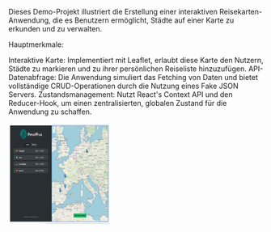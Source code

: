 Dieses Demo-Projekt illustriert die Erstellung einer interaktiven Reisekarten-Anwendung, die es Benutzern ermöglicht, Städte auf einer Karte zu erkunden und zu verwalten.

Hauptmerkmale:

Interaktive Karte: Implementiert mit Leaflet, erlaubt diese Karte den Nutzern, Städte zu markieren und zu ihrer persönlichen Reiseliste hinzuzufügen.
API-Datenabfrage: Die Anwendung simuliert das Fetching von Daten und bietet vollständige CRUD-Operationen durch die Nutzung eines Fake JSON Servers.
Zustandsmanagement: Nutzt React's Context API und den Reducer-Hook, um einen zentralisierten, globalen Zustand für die Anwendung zu schaffen.

<img src="images/ReadMEFoto.png" alt="Bild des Projekts" width="200" height="200">
